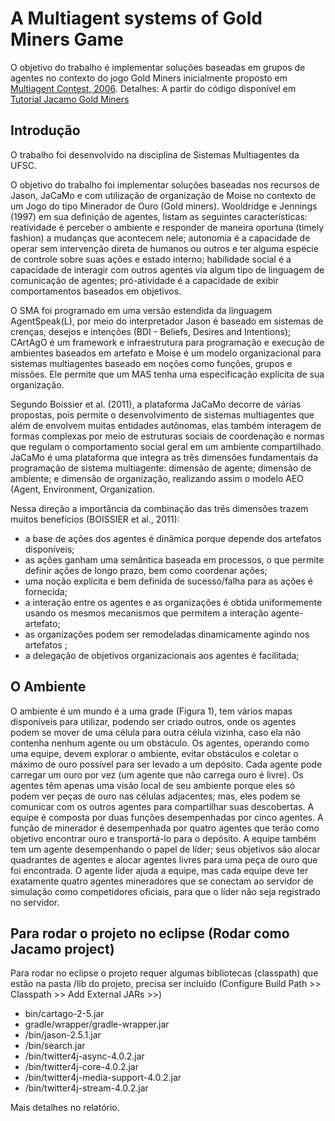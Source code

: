 # A Multiagent systems of Gold Miners Game

O objetivo do trabalho é implementar soluções baseadas em grupos de agentes no contexto do jogo Gold Miners inicialmente proposto em [Multiagent Contest, 2006](https://multiagentcontest.org/2006/).
Detalhes: A partir do código disponível em [Tutorial Jacamo Gold Miners](http://jacamo.sourceforge.net/tutorial/gold-miners/)

## Introdução

O trabalho foi desenvolvido na disciplina de Sistemas Multiagentes da UFSC.

O objetivo do trabalho foi implementar soluções baseadas nos recursos de Jason, JaCaMo e com utilização de organização de Moise no contexto de um Jogo do tipo Minerador de Ouro (Gold miners).
Wooldridge e Jennings (1997) em sua definição de agentes, listam as seguintes características: reatividade é perceber o ambiente e responder de maneira oportuna (timely fashion) a mudanças que acontecem nele; autonomia é a capacidade de operar sem intervenção direta de humanos ou outros e ter alguma espécie de controle sobre suas ações e estado interno; habilidade social é a capacidade de interagir com outros agentes via algum tipo de linguagem de comunicação de agentes; pró-atividade é a capacidade de exibir comportamentos baseados em objetivos.

O SMA foi programado em uma versão estendida da linguagem AgentSpeak(L), por meio do interpretador Jason é baseado em sistemas de crenças, desejos e intenções (BDI - Beliefs, Desires and Intentions); CArtAgO é um framework e infraestrutura para programação e execução de ambientes baseados em artefato e Moise é um modelo organizacional para sistemas multiagentes baseado em noções como funções, grupos e missões. Ele permite que um MAS tenha uma especificação explícita de sua organização. 

Segundo Boissier et al. (2011), a plataforma JaCaMo decorre de várias propostas, pois permite o desenvolvimento de sistemas multiagentes que além de envolvem muitas entidades autônomas, elas também interagem de formas complexas por meio de estruturas sociais de coordenação e normas que regulam o comportamento social geral em um ambiente compartilhado. JaCaMo é uma plataforma que integra as três dimensões fundamentais da programação de sistema multiagente: dimensão de agente; dimensão de ambiente; e dimensão de organização, realizando assim o modelo AEO (Agent, Environment, Organization. 

Nessa direção a importância da combinação das três dimensões trazem muitos benefícios (BOISSIER et al., 2011):
- a base de ações dos agentes é dinâmica porque depende dos artefatos disponíveis;
- as ações ganham uma semântica baseada em processos, o que permite definir ações de longo prazo, bem como coordenar ações;
- uma noção explícita e bem definida de sucesso/falha para as ações é fornecida;
- a interação entre os agentes e as organizações é obtida uniformemente usando os mesmos mecanismos que permitem a interação agente-artefato;
- as organizações podem ser remodeladas dinamicamente agindo nos artefatos ;
- a delegação de objetivos organizacionais aos agentes é facilitada;

## O Ambiente

O ambiente é um mundo é a uma grade (Figura 1), tem vários mapas disponíveis para utilizar, podendo ser criado outros, onde os agentes podem se mover de uma célula para outra célula vizinha, caso ela não contenha nenhum agente ou um obstáculo. 
Os agentes, operando como uma equipe, devem explorar o ambiente, evitar obstáculos e coletar o máximo de ouro possível para ser levado a um depósito. Cada agente pode carregar um ouro por vez (um agente que não carrega ouro é livre). 
Os agentes têm apenas uma visão local de seu ambiente porque eles só podem ver peças de ouro nas células adjacentes; mas, eles podem se comunicar com os outros agentes para compartilhar suas descobertas.
A equipe é composta por duas funções desempenhadas por cinco agentes. A função de minerador é desempenhada por quatro agentes que terão como objetivo encontrar ouro e transportá-lo para o depósito.
A equipe também tem um agente desempenhando o papel de líder; seus objetivos são alocar quadrantes de agentes e alocar agentes livres para uma peça de ouro que foi encontrada.
O agente líder ajuda a equipe, mas cada equipe deve ter exatamente quatro agentes mineradores que se conectam ao servidor de simulação como competidores oficiais, para que o líder não seja registrado no servidor.

## Para rodar o projeto no eclipse (Rodar como Jacamo project)
Para rodar no eclipse o projeto requer algumas bibliotecas (classpath) que estão na pasta /lib do projeto, precisa ser incluído (Configure Build Path >> Classpath >> Add External JARs >>)
- bin/cartago-2-5.jar
- gradle/wrapper/gradle-wrapper.jar
- /bin/jason-2.5.1.jar
- /bin/search.jar
- /bin/twitter4j-async-4.0.2.jar
- /bin/twitter4j-core-4.0.2.jar
- /bin/twitter4j-media-support-4.0.2.jar
- /bin/twitter4j-stream-4.0.2.jar

Mais detalhes no relatório.  
